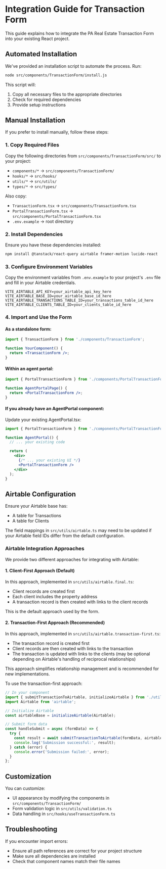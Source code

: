 
# Integration Guide for Transaction Form

This guide explains how to integrate the PA Real Estate Transaction Form into your existing React project.

## Automated Installation

We've provided an installation script to automate the process. Run:

```bash
node src/components/TransactionForm/install.js
```

This script will:
1. Copy all necessary files to the appropriate directories
2. Check for required dependencies
3. Provide setup instructions

## Manual Installation

If you prefer to install manually, follow these steps:

### 1. Copy Required Files

Copy the following directories from `src/components/TransactionForm/src/` to your project:

- `components/*` → `src/components/TransactionForm/`
- `hooks/*` → `src/hooks/`
- `utils/*` → `src/utils/`
- `types/*` → `src/types/`

Also copy:
- `TransactionForm.tsx` → `src/components/TransactionForm.tsx`
- `PortalTransactionForm.tsx` → `src/components/PortalTransactionForm.tsx`
- `.env.example` → root directory

### 2. Install Dependencies

Ensure you have these dependencies installed:

```bash
npm install @tanstack/react-query airtable framer-motion lucide-react
```

### 3. Configure Environment Variables

Copy the environment variables from `.env.example` to your project's `.env` file and fill in your Airtable credentials.

```
VITE_AIRTABLE_API_KEY=your_airtable_api_key_here
VITE_AIRTABLE_BASE_ID=your_airtable_base_id_here
VITE_AIRTABLE_TRANSACTIONS_TABLE_ID=your_transactions_table_id_here
VITE_AIRTABLE_CLIENTS_TABLE_ID=your_clients_table_id_here
```

### 4. Import and Use the Form

#### As a standalone form:

```jsx
import { TransactionForm } from './components/TransactionForm';

function YourComponent() {
  return <TransactionForm />;
}
```

#### Within an agent portal:

```jsx
import { PortalTransactionForm } from './components/PortalTransactionForm';

function AgentPortalPage() {
  return <PortalTransactionForm />;
}
```

#### If you already have an AgentPortal component:

Update your existing AgentPortal.tsx:

```jsx
import { PortalTransactionForm } from './components/PortalTransactionForm';

function AgentPortal() {
  // ... your existing code

  return (
    <div>
      {/* ... your existing UI */}
      <PortalTransactionForm />
    </div>
  );
}
```

## Airtable Configuration

Ensure your Airtable base has:
- A table for Transactions
- A table for Clients

The field mappings in `src/utils/airtable.ts` may need to be updated if your Airtable field IDs differ from the default configuration.

### Airtable Integration Approaches

We provide two different approaches for integrating with Airtable:

#### 1. Client-First Approach (Default)

In this approach, implemented in `src/utils/airtable.final.ts`:
- Client records are created first
- Each client includes the property address
- A transaction record is then created with links to the client records

This is the default approach used by the form.

#### 2. Transaction-First Approach (Recommended)

In this approach, implemented in `src/utils/airtable.transaction-first.ts`:
- The transaction record is created first
- Client records are then created with links to the transaction
- The transaction is updated with links to the clients (may be optional depending on Airtable's handling of reciprocal relationships)

This approach simplifies relationship management and is recommended for new implementations.

To use the transaction-first approach:

```jsx
// In your component
import { submitTransactionToAirtable, initializeAirtable } from './utils/airtable.transaction-first';
import Airtable from 'airtable';

// Initialize Airtable
const airtableBase = initializeAirtable(Airtable);

// Submit form data
const handleSubmit = async (formData) => {
  try {
    const result = await submitTransactionToAirtable(formData, airtableBase);
    console.log('Submission successful:', result);
  } catch (error) {
    console.error('Submission failed:', error);
  }
};
```

## Customization

You can customize:
- UI appearance by modifying the components in `src/components/TransactionForm/`
- Form validation logic in `src/utils/validation.ts`
- Data handling in `src/hooks/useTransactionForm.ts`

## Troubleshooting

If you encounter import errors:
- Ensure all path references are correct for your project structure
- Make sure all dependencies are installed
- Check that component names match their file names
